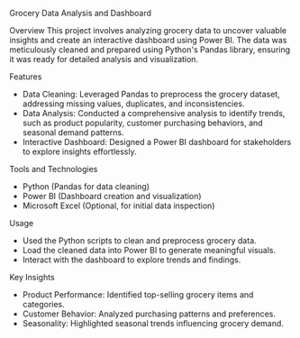 Grocery Data Analysis and Dashboard

Overview
This project involves analyzing grocery data to uncover valuable insights and create an interactive dashboard using Power BI. The data was meticulously cleaned and prepared using Python's Pandas library, ensuring it was ready for detailed analysis and visualization.

Features
- Data Cleaning: Leveraged Pandas to preprocess the grocery dataset, addressing missing values, duplicates, and inconsistencies.
- Data Analysis: Conducted a comprehensive analysis to identify trends, such as product popularity, customer purchasing behaviors, and seasonal demand patterns.
- Interactive Dashboard: Designed a Power BI dashboard for stakeholders to explore insights effortlessly.

Tools and Technologies
- Python (Pandas for data cleaning)
- Power BI (Dashboard creation and visualization)
- Microsoft Excel (Optional, for initial data inspection)

Usage
- Used the Python scripts to clean and preprocess grocery data.
- Load the cleaned data into Power BI to generate meaningful visuals.
- Interact with the dashboard to explore trends and findings.

Key Insights
- Product Performance: Identified top-selling grocery items and categories.
- Customer Behavior: Analyzed purchasing patterns and preferences.
- Seasonality: Highlighted seasonal trends influencing grocery demand.



